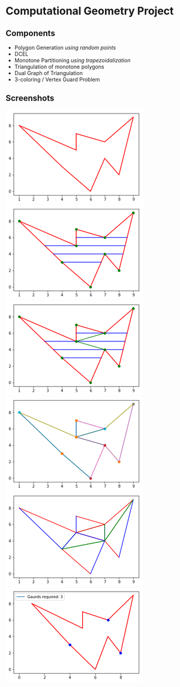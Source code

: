 # Computational Geometry Project

## Components
- Polygon Generation _using random points_
- DCEL
- Monotone Partitioning _using trapezoidalization_
- Triangulation of monotone polygons
- Dual Graph of Triangulation
- 3-coloring / Vertex Guard Problem

## Screenshots
![Generated Polygon](Screenshots/split_i_polygon.png)
![Trapezoidal Edges](Screenshots/split_ii_trapEdge.png)
![Diagonals for Trapeziums](Screenshots/split_iii_trapDiagonals.png)
![Monotone Partitions](Screenshots/split_iv_monoPartitions.png)
![Triangulations](Screenshots/split_v_trianagulations.png)
![Vertex Guards](Screenshots/split_vi_guards.png)

